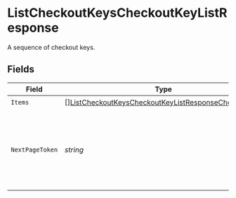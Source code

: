 # ListCheckoutKeysCheckoutKeyListResponse

A sequence of checkout keys.


## Fields

| Field                                                                                                                                 | Type                                                                                                                                  | Required                                                                                                                              | Description                                                                                                                           |
| ------------------------------------------------------------------------------------------------------------------------------------- | ------------------------------------------------------------------------------------------------------------------------------------- | ------------------------------------------------------------------------------------------------------------------------------------- | ------------------------------------------------------------------------------------------------------------------------------------- |
| `Items`                                                                                                                               | [][ListCheckoutKeysCheckoutKeyListResponseCheckoutKey](../../models/operations/listcheckoutkeyscheckoutkeylistresponsecheckoutkey.md) | :heavy_check_mark:                                                                                                                    | N/A                                                                                                                                   |
| `NextPageToken`                                                                                                                       | *string*                                                                                                                              | :heavy_check_mark:                                                                                                                    | A token to pass as a `page-token` query parameter to return the next page of results.                                                 |